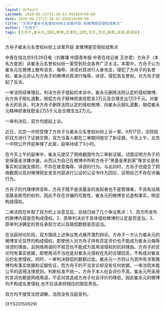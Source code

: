 ```yaml
---
layout: default
Lastmod: 2020-06-21T15:38:43.941804+00:00
date: 2020-06-21T15:38:41.926618+00:00
title: "方舟子崔永元名誉权纠纷上诉案开庭 发微博是否侵权成焦点"
author: "方舟子"
tags: [方舟子,崔永元,侵权,微博,名誉权,法院,双方,言论,赔偿,诽谤,新语丝]
---
```


方舟子崔永元名誉权纠纷上诉案开庭 发微博是否侵权成焦点

中青在线北京9月28日电（刘雅璠 中国青年报·中青在线记者 王亦君）方舟子（本名方是民）诉崔永元名誉权纠纷一案受到社会各界广泛关注。本案中，方舟子认为崔永元在微博上散布谣言、侮辱、诽谤对其进行人身攻击，侵犯了方舟子的名誉权。崔永元亦认为方舟子的微博对其进行侮辱、诽谤，侵犯其名誉权，对方舟子提起了反诉。

一审法院经审理后，判决方舟子提起的本诉中，崔永元删除法院认定的侵权微博、向方舟子赔礼道歉，赔偿方舟子精神损害抚慰金3万元及合理支出1万5千元。对崔永元的反诉，判决方舟子删除法院认定的侵权微博、向崔永元赔礼道歉，赔偿崔永元精神损害抚慰金2万5千元及合理支出2万元。

一审判决后，双方均提起上诉。

近日，北京一中院受理了方舟子与崔永元名誉权纠纷上诉一案。9月17日，法院组织双方进行了证据交换，双方当事人都在二审期间提交了新证据。今天上午，北京一中院公开开庭审理了此案，庭审持续了3小时。

在今天上午的庭审中，崔永元提交了网络截图作为二审新证据，试图证明方舟子的安保基金涉嫌诈骗，从而认为自己在微博中所称方舟子“黑基金黑到家”等言论是有事实和证据支撑的，不存在故意侮辱、诽谤的行为。与此同时，方舟子也提交了网络截图以及对微博网友发言内容进行公证的公证书作为回应，证明自己不存在诈骗行为。

方舟子的代理律师坚称，方舟子既不是该基金的发起者也不是管理者，不具有动用该基金款项的权利，因此不存在诈骗的可能性，崔永元的微博言论虚构事实，明显构成侵权。

二审法院在听取了双方的上诉意见后，总结归纳了几个争议焦点：1、双方所发布的微博内容是否构成侵权。2、原审判决对于具体侵权微博的认定是否适当。3、原审判决确定的责任承担方式以及赔偿数额是否适当。

在法庭辩论阶段，双方围绕上述争议焦点展开激烈辩论。方舟子一方认为崔永元的微博言论显然均构成侵权，即使他人对方舟子持有否定评价也不能成为崔永元侮辱诽谤的理由，且网络用语的不规范也不能成为其用语侵权的抗辩理由。方舟子的言论均有事实依据，即使用词不当也是对崔永元侵权在先的合理回击，不构成对崔永元的名誉侵权。同时，一审判决赔偿的数额过低。崔永元一方则认为其所有涉案微博均有事实依据和证据佐证，而方舟子的不当言论却没有任何依据，一审法院未能公平的适用法律原则，判断标准不统一。方舟子本人社会评价不高，崔永元所采用的言词也都是网络用语，不会对其造成方舟子社会评价的降低，因此崔永元的微博均不构成名誉侵权,也不应该承担相应的赔偿责任。

双方均不接受法院调解，法院没有当庭宣判。

(XYS20150929)

